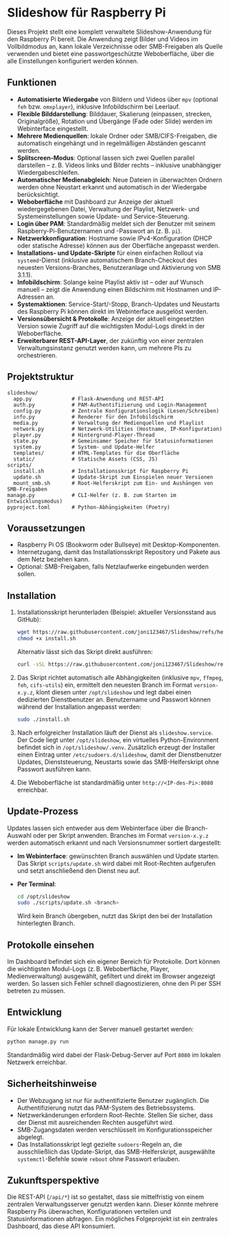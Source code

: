 # Slideshow für Raspberry Pi

Dieses Projekt stellt eine komplett verwaltete Slideshow-Anwendung für den Raspberry Pi bereit. Die Anwendung zeigt Bilder und Videos im Vollbildmodus an, kann lokale Verzeichnisse oder SMB-Freigaben als Quelle verwenden und bietet eine passwortgeschützte Weboberfläche, über die alle Einstellungen konfiguriert werden können.

## Funktionen

- **Automatisierte Wiedergabe** von Bildern und Videos über `mpv` (optional `feh` bzw. `omxplayer`), inklusive Infobildschirm bei Leerlauf.
- **Flexible Bilddarstellung**: Bilddauer, Skalierung (einpassen, strecken, Originalgröße), Rotation und Übergänge (Fade oder Slide) werden im Webinterface eingestellt.
- **Mehrere Medienquellen**: lokale Ordner oder SMB/CIFS-Freigaben, die automatisch eingehängt und in regelmäßigen Abständen gescannt werden.
- **Splitscreen-Modus**: Optional lassen sich zwei Quellen parallel darstellen – z. B. Videos links und Bilder rechts – inklusive unabhängiger Wiedergabeschleifen.
- **Automatischer Medienabgleich**: Neue Dateien in überwachten Ordnern werden ohne Neustart erkannt und automatisch in der Wiedergabe berücksichtigt.
- **Weboberfläche** mit Dashboard zur Anzeige der aktuell wiedergegebenen Datei, Verwaltung der Playlist, Netzwerk- und Systemeinstellungen sowie Update- und Service-Steuerung.
- **Login über PAM**: Standardmäßig meldet sich der Benutzer mit seinem Raspberry-Pi-Benutzernamen und -Passwort an (z. B. `pi`).
- **Netzwerkkonfiguration**: Hostname sowie IPv4-Konfiguration (DHCP oder statische Adresse) können aus der Oberfläche angepasst werden.
- **Installations- und Update-Skripte** für einen einfachen Rollout via `systemd`-Dienst (inklusive automatischem Branch-Checkout des neuesten Versions-Branches, Benutzeranlage und Aktivierung von SMB 3.1.1).
- **Infobildschirm**: Solange keine Playlist aktiv ist – oder auf Wunsch manuell – zeigt die Anwendung einen Bildschirm mit Hostnamen und IP-Adressen an.
- **Systemaktionen**: Service-Start/-Stopp, Branch-Updates und Neustarts des Raspberry Pi können direkt im Webinterface ausgelöst werden.
- **Versionsübersicht & Protokolle**: Anzeige der aktuell eingesetzten Version sowie Zugriff auf die wichtigsten Modul-Logs direkt in der Weboberfläche.
- **Erweiterbarer REST-API-Layer**, der zukünftig von einer zentralen Verwaltungsinstanz genutzt werden kann, um mehrere PIs zu orchestrieren.

## Projektstruktur

```text
slideshow/
  app.py             # Flask-Anwendung und REST-API
  auth.py            # PAM-Authentifizierung und Login-Management
  config.py          # Zentrale Konfigurationslogik (Lesen/Schreiben)
  info.py            # Renderer für den Infobildschirm
  media.py           # Verwaltung der Medienquellen und Playlist
  network.py         # Netzwerk-Utilities (Hostname, IP-Konfiguration)
  player.py          # Hintergrund-Player-Thread
  state.py           # Gemeinsamer Speicher für Statusinformationen
  system.py          # System- und Update-Helfer
  templates/         # HTML-Templates für die Oberfläche
  static/            # Statische Assets (CSS, JS)
scripts/
  install.sh         # Installationsskript für Raspberry Pi
  update.sh          # Update-Skript zum Einspielen neuer Versionen
  mount_smb.sh       # Root-Helferskript zum Ein- und Aushängen von SMB-Freigaben
manage.py            # CLI-Helfer (z. B. zum Starten im Entwicklungsmodus)
pyproject.toml       # Python-Abhängigkeiten (Poetry)
```

## Voraussetzungen

- Raspberry Pi OS (Bookworm oder Bullseye) mit Desktop-Komponenten.
- Internetzugang, damit das Installationsskript Repository und Pakete aus dem Netz beziehen kann.
- Optional: SMB-Freigaben, falls Netzlaufwerke eingebunden werden sollen.

## Installation

1. Installationsskript herunterladen (Beispiel: aktueller Versionsstand aus GitHub):

   ```bash
   wget https://raw.githubusercontent.com/joni123467/Slideshow/refs/heads/main/scripts/install.sh
   chmod +x install.sh
   ```

   Alternativ lässt sich das Skript direkt ausführen:

   ```bash
   curl -sSL https://raw.githubusercontent.com/joni123467/Slideshow/refs/heads/main/scripts/install.sh | sudo bash
   ```

2. Das Skript richtet automatisch alle Abhängigkeiten (inklusive `mpv`, `ffmpeg`, `feh`, `cifs-utils`) ein, ermittelt den neuesten Branch im Format `version-x.y.z`, klont diesen unter `/opt/slideshow` und legt dabei einen dedizierten Dienstbenutzer an. Benutzername und Passwort können während der Installation angepasst werden:

   ```bash
   sudo ./install.sh
   ```

3. Nach erfolgreicher Installation läuft der Dienst als `slideshow.service`. Der Code liegt unter `/opt/slideshow`, ein virtuelles Python-Environment befindet sich in `/opt/slideshow/.venv`. Zusätzlich erzeugt der Installer einen Eintrag unter `/etc/sudoers.d/slideshow`, damit der Dienstbenutzer Updates, Dienststeuerung, Neustarts sowie das SMB-Helferskript ohne Passwort ausführen kann.

4. Die Weboberfläche ist standardmäßig unter `http://<IP-des-Pi>:8080` erreichbar.

## Update-Prozess

Updates lassen sich entweder aus dem Webinterface über die Branch-Auswahl oder per Skript anwenden. Branches im Format `version-x.y.z` werden automatisch erkannt und nach Versionsnummer sortiert dargestellt:

- **Im Webinterface**: gewünschten Branch auswählen und Update starten. Das Skript `scripts/update.sh` wird dabei mit Root-Rechten aufgerufen und setzt anschließend den Dienst neu auf.
- **Per Terminal**:

  ```bash
  cd /opt/slideshow
  sudo ./scripts/update.sh <branch>
  ```

  Wird kein Branch übergeben, nutzt das Skript den bei der Installation hinterlegten Branch.

## Protokolle einsehen

Im Dashboard befindet sich ein eigener Bereich für Protokolle. Dort können die wichtigsten Modul-Logs (z. B. Weboberfläche, Player, Medienverwaltung) ausgewählt, gefiltert und direkt im Browser angezeigt werden. So lassen sich Fehler schnell diagnostizieren, ohne den Pi per SSH betreten zu müssen.

## Entwicklung

Für lokale Entwicklung kann der Server manuell gestartet werden:

```bash
python manage.py run
```

Standardmäßig wird dabei der Flask-Debug-Server auf Port `8080` im lokalen Netzwerk erreichbar.

## Sicherheitshinweise

- Der Webzugang ist nur für authentifizierte Benutzer zugänglich. Die Authentifizierung nutzt das PAM-System des Betriebssystems.
- Netzwerkänderungen erfordern Root-Rechte. Stellen Sie sicher, dass der Dienst mit ausreichenden Rechten ausgeführt wird.
- SMB-Zugangsdaten werden verschlüsselt im Konfigurationsspeicher abgelegt.
- Das Installationsskript legt gezielte `sudoers`-Regeln an, die ausschließlich das Update-Skript, das SMB-Helferskript, ausgewählte `systemctl`-Befehle sowie `reboot` ohne Passwort erlauben.

## Zukunftsperspektive

Die REST-API (`/api/*`) ist so gestaltet, dass sie mittelfristig von einem zentralen Verwaltungsserver genutzt werden kann. Dieser könnte mehrere Raspberry Pis überwachen, Konfigurationen verteilen und Statusinformationen abfragen. Ein mögliches Folgeprojekt ist ein zentrales Dashboard, das diese API konsumiert.

